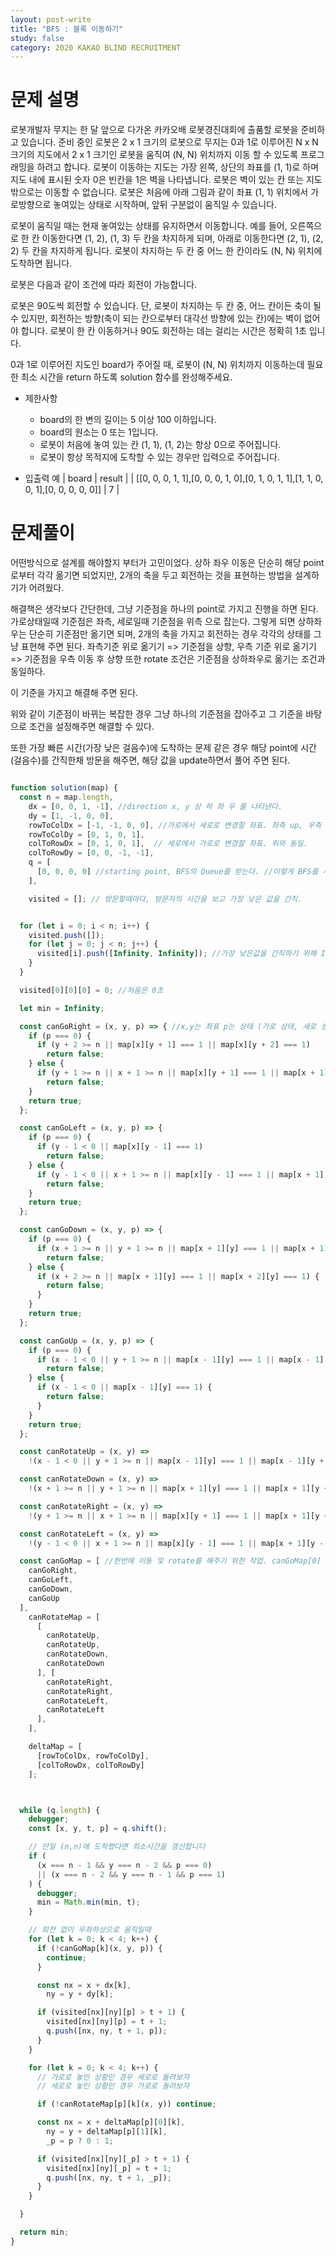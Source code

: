 ```yaml
---
layout: post-write
title: "BFS : 블록 이동하기"
study: false
category: 2020 KAKAO BLIND RECRUITMENT
---
```



# 문제 설명
 로봇개발자 무지는 한 달 앞으로 다가온 카카오배 로봇경진대회에 출품할 로봇을 준비하고 있습니다. 준비 중인 로봇은 2 x 1 크기의 로봇으로 무지는 0과 1로 이루어진 N x N 크기의 지도에서 2 x 1 크기인 로봇을 움직여 (N, N) 위치까지 이동 할 수 있도록 프로그래밍을 하려고 합니다. 로봇이 이동하는 지도는 가장 왼쪽, 상단의 좌표를 (1, 1)로 하며 지도 내에 표시된 숫자 0은 빈칸을 1은 벽을 나타냅니다. 로봇은 벽이 있는 칸 또는 지도 밖으로는 이동할 수 없습니다. 로봇은 처음에 아래 그림과 같이 좌표 (1, 1) 위치에서 가로방향으로 놓여있는 상태로 시작하며, 앞뒤 구분없이 움직일 수 있습니다.

 로봇이 움직일 때는 현재 놓여있는 상태를 유지하면서 이동합니다. 예를 들어, 오른쪽으로 한 칸 이동한다면 (1, 2), (1, 3) 두 칸을 차지하게 되며, 아래로 이동한다면 (2, 1), (2, 2) 두 칸을 차지하게 됩니다. 로봇이 차지하는 두 칸 중 어느 한 칸이라도 (N, N) 위치에 도착하면 됩니다.

 로봇은 다음과 같이 조건에 따라 회전이 가능합니다.

 로봇은 90도씩 회전할 수 있습니다. 단, 로봇이 차지하는 두 칸 중, 어느 칸이든 축이 될 수 있지만, 회전하는 방향(축이 되는 칸으로부터 대각선 방향에 있는 칸)에는 벽이 없어야 합니다. 로봇이 한 칸 이동하거나 90도 회전하는 데는 걸리는 시간은 정확히 1초 입니다.

 0과 1로 이루어진 지도인 board가 주어질 때, 로봇이 (N, N) 위치까지 이동하는데 필요한 최소 시간을 return 하도록 solution 함수를 완성해주세요.

 - 제한사항
   - board의 한 변의 길이는 5 이상 100 이하입니다.
   - board의 원소는 0 또는 1입니다.
   - 로봇이 처음에 놓여 있는 칸 (1, 1), (1, 2)는 항상 0으로 주어집니다.
   - 로봇이 항상 목적지에 도착할 수 있는 경우만 입력으로 주어집니다.

 - 입출력 예
 | board | result |
 | [[0, 0, 0, 1, 1],[0, 0, 0, 1, 0],[0, 1, 0, 1, 1],[1, 1, 0, 0, 1],[0, 0, 0, 0, 0]] | 7 |

# 문제풀이
  어떤방식으로 설계를 해야할지 부터가 고민이었다.
  상하 좌우 이동은 단순히 해당 point로부터 각각 옮기면 되었지만, 2개의 축을 두고 회전하는 것을 표현하는 방법을 설계하기가 어려웠다.

  해결책은 생각보다 간단한데, 그냥 기준점을 하나의 point로 가지고 진행을 하면 된다.
  가로상태일때 기준점은 좌측, 세로일때 기준점을 위측 으로 잡는다.
  그렇게 되면 상하좌우는 단순히 기준점만 옮기면 되며, 2개의 축을 가지고 회전하는 경우 각각의 상태를 그냥 표현해 주면 된다.
  좌측기준 위로 옮기기 => 기준점을 상향, 우측 기준 위로 옮기기 => 기준점을 우측 이동 후 상향
  또한 rotate 조건은 기준점을 상하좌우로 옮기는 조건과 동일하다. 

  이 기준을 가지고 해결해 주면 된다.
  
  위와 같이 기준점이 바뀌는 복잡한 경우 그냥 하나의 기준점을 잡아주고 그 기준을 바탕으로 조건을 설정해주면 해결할 수 있다.
  
  또한 가장 빠른 시간(가장 낮은 걸음수)에 도착하는 문제 같은 경우 해당 point에 시간(걸음수)를 간직한채 방문을 해주면, 해당 값을 update하면서 풀어 주면 된다.

  
```javascript

function solution(map) {
  const n = map.length,
    dx = [0, 0, 1, -1], //direction x, y 상 하 좌 우 를 나타낸다.
    dy = [1, -1, 0, 0],
    rowToColDx = [-1, -1, 0, 0], //가로에서 세로로 변경할 좌표. 좌측 up, 우측 up, 좌측 down, 우측 down.
    rowToColDy = [0, 1, 0, 1],
    colToRowDx = [0, 1, 0, 1],  // 세로에서 가로로 변경할 좌표. 위와 동일.
    colToRowDy = [0, 0, -1, -1],
    q = [
      [0, 0, 0, 0] //starting point, BFS의 Queue를 받는다. //이렇게 BFS를 사용할 수 있다.
    ],

    visited = []; // 방문할때마다, 방문자의 시간을 보고 가장 낮은 값을 간직.


  for (let i = 0; i < n; i++) {
    visited.push([]);
    for (let j = 0; j < n; j++) {
      visited[i].push([Infinity, Infinity]); //가장 낮은값을 간직하기 위해 Infinity 설정
    }
  }

  visited[0][0][0] = 0; //처음은 0초

  let min = Infinity;

  const canGoRight = (x, y, p) => { //x,y는 좌표 p는 상태 (가로 상태, 세로 상태)
    if (p === 0) {
      if (y + 2 >= n || map[x][y + 1] === 1 || map[x][y + 2] === 1)
        return false;
    } else {
      if (y + 1 >= n || x + 1 >= n || map[x][y + 1] === 1 || map[x + 1][y + 1] === 1)
        return false;
    }
    return true;
  };

  const canGoLeft = (x, y, p) => {
    if (p === 0) {
      if (y - 1 < 0 || map[x][y - 1] === 1)
        return false;
    } else {
      if (y - 1 < 0 || x + 1 >= n || map[x][y - 1] === 1 || map[x + 1][y - 1] === 1)
        return false;
    }
    return true;
  };

  const canGoDown = (x, y, p) => {
    if (p === 0) {
      if (x + 1 >= n || y + 1 >= n || map[x + 1][y] === 1 || map[x + 1][y + 1] === 1)
        return false;
    } else {
      if (x + 2 >= n || map[x + 1][y] === 1 || map[x + 2][y] === 1) {
        return false;
      }
    }
    return true;
  };

  const canGoUp = (x, y, p) => {
    if (p === 0) {
      if (x - 1 < 0 || y + 1 >= n || map[x - 1][y] === 1 || map[x - 1][y + 1] === 1)
        return false;
    } else {
      if (x - 1 < 0 || map[x - 1][y] === 1) {
        return false;
      }
    }
    return true;
  };

  const canRotateUp = (x, y) =>
    !(x - 1 < 0 || y + 1 >= n || map[x - 1][y] === 1 || map[x - 1][y + 1] === 1);

  const canRotateDown = (x, y) =>
    !(x + 1 >= n || y + 1 >= n || map[x + 1][y] === 1 || map[x + 1][y + 1] === 1);

  const canRotateRight = (x, y) =>
    !(y + 1 >= n || x + 1 >= n || map[x][y + 1] === 1 || map[x + 1][y + 1] === 1);

  const canRotateLeft = (x, y) =>
    !(y - 1 < 0 || x + 1 >= n || map[x][y - 1] === 1 || map[x + 1][y - 1] === 1);

  const canGoMap = [ //한번에 이동 및 rotate를 해주기 위한 작업. canGoMap[0] => canGoRight
    canGoRight,
    canGoLeft,
    canGoDown,
    canGoUp
  ],
    canRotateMap = [
      [
        canRotateUp,
        canRotateUp,
        canRotateDown,
        canRotateDown
      ], [
        canRotateRight,
        canRotateRight,
        canRotateLeft,
        canRotateLeft
      ],
    ],

    deltaMap = [
      [rowToColDx, rowToColDy],
      [colToRowDx, colToRowDy]
    ];



  while (q.length) {
    debugger;
    const [x, y, t, p] = q.shift();

    // 만일 (n,n)에 도착했다면 최소시간을 갱신합니다
    if (
      (x === n - 1 && y === n - 2 && p === 0)
      || (x === n - 2 && y === n - 1 && p === 1)
    ) {
      debugger;
      min = Math.min(min, t);
    }

    // 회전 없이 우좌하상으로 움직일때
    for (let k = 0; k < 4; k++) {
      if (!canGoMap[k](x, y, p)) {
        continue;
      }

      const nx = x + dx[k],
        ny = y + dy[k];

      if (visited[nx][ny][p] > t + 1) {
        visited[nx][ny][p] = t + 1;
        q.push([nx, ny, t + 1, p]);
      }
    }

    for (let k = 0; k < 4; k++) {
      // 가로로 놓인 상황인 경우 세로로 돌려보자
      // 세로로 놓인 상황인 경우 가로로 돌려보자

      if (!canRotateMap[p][k](x, y)) continue;

      const nx = x + deltaMap[p][0][k],
        ny = y + deltaMap[p][1][k],
        _p = p ? 0 : 1;

      if (visited[nx][ny][_p] > t + 1) {
        visited[nx][ny][_p] = t + 1;
        q.push([nx, ny, t + 1, _p]);
      }
    }

  }

  return min;
}
```

